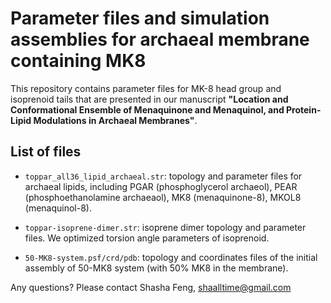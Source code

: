 # Parameter files and simulation assemblies for archaeal membrane containing MK8



This repository contains parameter files for MK-8 head group and isoprenoid tails that are presented in our manuscript **"Location and Conformational Ensemble of Menaquinone and Menaquinol, and Protein-Lipid Modulations in Archaeal Membranes"**. 

## List of files
- `toppar_all36_lipid_archaeal.str`: topology and parameter files for archaeal lipids, including PGAR (phosphoglycerol archaeol), PEAR (phosphoethanolamine archaeaol), MK8 (menaquinone-8), MKOL8 (menaquinol-8).

- `toppar-isoprene-dimer.str`: isoprene dimer topology and parameter files. We optimized torsion angle parameters of isoprenoid. 

- `50-MK8-system.psf/crd/pdb`: topology and coordinates files of the initial assembly of 50-MK8 system (with 50% MK8 in the membrane).  


Any questions? Please contact Shasha Feng, shaalltime@gmail.com 
